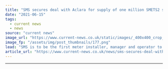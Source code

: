 ```yaml
---
title: "SMS secures deal with Aclara for supply of one million SMETS2 smart meters"
date: "2021-06-15"
tags: 
  - current news
  - news
source: "current news"
image_url: "https://www.current-news.co.uk/static/images/_400x400_crop_center-center/The-SciFlo-smart-meter-image-SMS.png"
image_fp: "/assets/img/post_thumbnails/177.png"
lead: "SMS is to be the first meter installer, manager and operator to offer Aclara’s complete portfolio of SMETS2 gas and electric smart meters to the UK utilities market."
article_url: "https://www.current-news.co.uk/news/sms-secures-deal-with-aclara-for-supply-of-one-million-smets2-smart-meters?utm_source=rss-feeds&utm_medium=rss&utm_campaign=rss"
---
```


---
